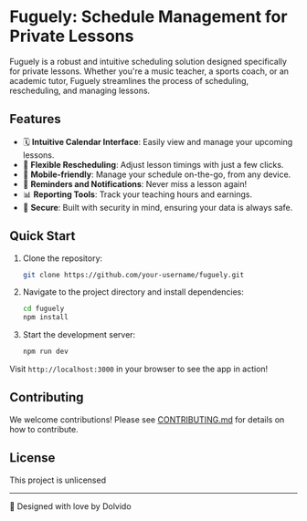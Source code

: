 # Fuguely: Schedule Management for Private Lessons

Fuguely is a robust and intuitive scheduling solution designed specifically for private lessons. Whether you're a music teacher, a sports coach, or an academic tutor, Fuguely streamlines the process of scheduling, rescheduling, and managing lessons.

## Features

- 🗓️ **Intuitive Calendar Interface**: Easily view and manage your upcoming lessons.
- 🔄 **Flexible Rescheduling**: Adjust lesson timings with just a few clicks.
- 📱 **Mobile-friendly**: Manage your schedule on-the-go, from any device.
- 🔔 **Reminders and Notifications**: Never miss a lesson again!
- 📊 **Reporting Tools**: Track your teaching hours and earnings.
- 🔐 **Secure**: Built with security in mind, ensuring your data is always safe.

## Quick Start

1. Clone the repository:
   ```bash
   git clone https://github.com/your-username/fuguely.git
   ```
   
2. Navigate to the project directory and install dependencies:
   ```bash
   cd fuguely
   npm install
   ```

3. Start the development server:
   ```bash
   npm run dev
   ```

Visit `http://localhost:3000` in your browser to see the app in action!

## Contributing

We welcome contributions! Please see [CONTRIBUTING.md](CONTRIBUTING.md) for details on how to contribute.

## License

This project is unlicensed

---

🎵 Designed with love by Dolvido


